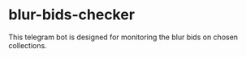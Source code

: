 # blur-bids-checker
This telegram bot is designed for monitoring the blur bids on chosen collections. 
